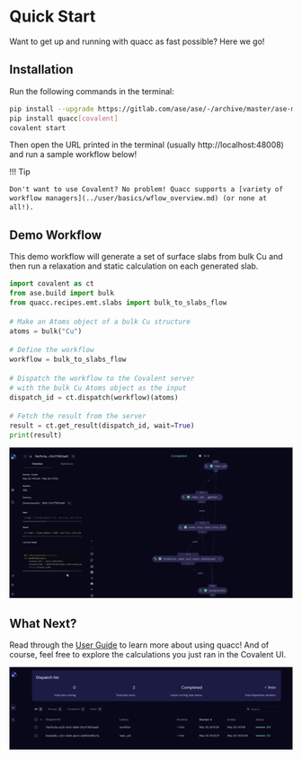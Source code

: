 # Quick Start

Want to get up and running with quacc as fast possible? Here we go!

## Installation

Run the following commands in the terminal:

```bash
pip install --upgrade https://gitlab.com/ase/ase/-/archive/master/ase-master.zip
pip install quacc[covalent]
covalent start
```

Then open the URL printed in the terminal (usually http://localhost:48008) and run a sample workflow below!

!!! Tip

    Don't want to use Covalent? No problem! Quacc supports a [variety of workflow managers](../user/basics/wflow_overview.md) (or none at all!).

## Demo Workflow

This demo workflow will generate a set of surface slabs from bulk Cu and then run a relaxation and static calculation on each generated slab.

```python
import covalent as ct
from ase.build import bulk
from quacc.recipes.emt.slabs import bulk_to_slabs_flow

# Make an Atoms object of a bulk Cu structure
atoms = bulk("Cu")

# Define the workflow
workflow = bulk_to_slabs_flow

# Dispatch the workflow to the Covalent server
# with the bulk Cu Atoms object as the input
dispatch_id = ct.dispatch(workflow)(atoms)

# Fetch the result from the server
result = ct.get_result(dispatch_id, wait=True)
print(result)
```

![Covalent UI](../images/start/start2.gif)

## What Next?

Read through the [User Guide](../user/recipes_intro.md) to learn more about using quacc! And of course, feel free to explore the calculations you just ran in the Covalent UI.

![Covalent UI](../images/start/ui.jpg)
